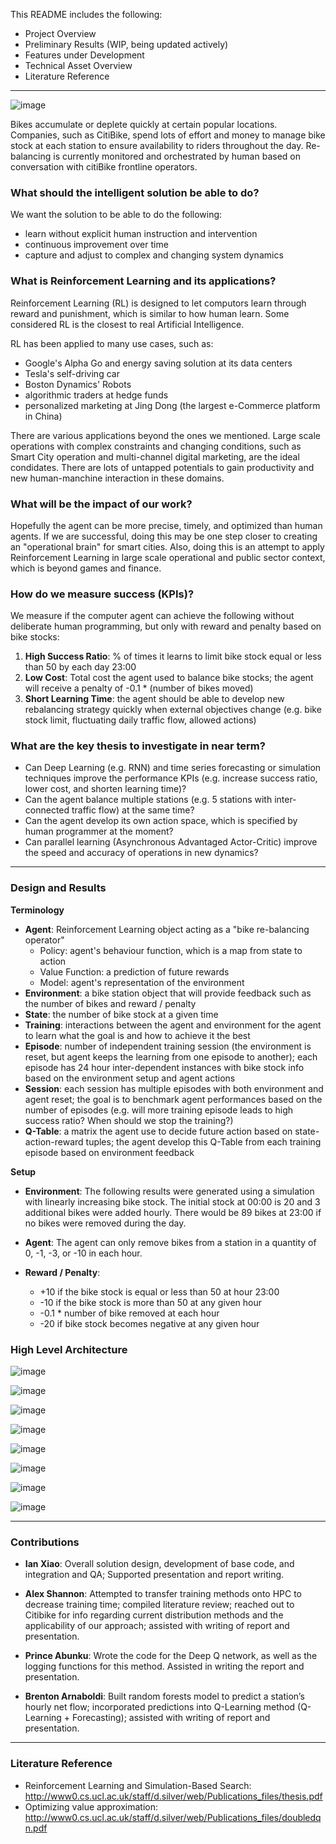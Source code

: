 This README includes the following:
- Project Overview
- Preliminary Results (WIP, being updated actively)
- Features under Development
- Technical Asset Overview
- Literature Reference

---

![image](/result_snapshot/Slide02.png)

Bikes accumulate or deplete quickly at certain popular locations. Companies, such as CitiBike, spend lots of effort and money to manage bike stock at each station to ensure availability to riders throughout the day. Re-balancing is currently monitored and orchestrated by human based on conversation with citiBike frontline operators.

### What should the intelligent solution be able to do?
We want the solution to be able to do the following: 
- learn without explicit human instruction and intervention
- continuous improvement over time
- capture and adjust to complex and changing system dynamics


### What is Reinforcement Learning and its applications?
Reinforcement Learning (RL) is designed to let computors learn through reward and punishment, which is similar to how human learn. Some considered RL is the closest to real Artificial Intelligence.

RL has been applied to many use cases, such as: 
- Google's Alpha Go and energy saving solution at its data centers
- Tesla's self-driving car
- Boston Dynamics' Robots
- algorithmic traders at hedge funds
- personalized marketing at Jing Dong (the largest e-Commerce platform in China)

There are various applications beyond the ones we mentioned. Large scale operations with complex constraints and changing conditions, such as Smart City operation and multi-channel digital marketing, are the ideal condidates. There are lots of untapped potentials to gain productivity and new human-manchine interaction in these domains.

### What will be the impact of our work?
Hopefully the agent can be more precise, timely, and optimized than human agents. If we are successful, doing this may be one step closer to creating an "operational brain" for smart cities. Also, doing this is an attempt to apply Reinforcement Learning in large scale operational and public sector context, which is beyond games and finance.

### How do we measure success (KPIs)?
We measure if the computer agent can achieve the following without deliberate human programming, but only with reward and penalty based on bike stocks:  
1) **High Success Ratio**: % of times it learns to limit bike stock equal or less than 50 by each day 23:00
2) **Low Cost**: Total cost the agent used to balance bike stocks; the agent will receive a penalty of -0.1 * (number of bikes moved)
3) **Short Learning Time**: the agent should be able to develop new rebalancing strategy quickly when external objectives change (e.g. bike stock limit, fluctuating  daily traffic flow, allowed actions)

### What are the key thesis to investigate in near term?
- Can Deep Learning (e.g. RNN) and time series forecasting or simulation techniques improve the performance KPIs (e.g. increase success ratio, lower cost, and shorten learning time)?
- Can the agent balance multiple stations (e.g. 5 stations with inter-connected traffic flow) at the same time?
- Can the agent develop its own action space, which is specified by human programmer at the moment?
- Can parallel learning (Asynchronous Advantaged Actor-Critic)  improve the speed and accuracy of operations in new dynamics?

---
### Design and Results

**Terminology**
- **Agent**: Reinforcement Learning object acting as a "bike re-balancing operator"
    - Policy: agent's behaviour function, which is a map from state to action
    - Value Function: a prediction of future rewards
    - Model: agent's representation of the environment
- **Environment**: a bike station object that will provide feedback such as the number of bikes and reward / penalty
- **State**: the number of bike stock at a given time
- **Training**: interactions between the agent and environment for the agent to learn what the goal is and how to achieve it the best
- **Episode**: number of independent training session (the environment is reset, but agent keeps the learning from one episode to another); each episode has 24 hour inter-dependent instances with bike stock info based on the environment setup and agent actions
- **Session**: each session has multiple episodes with both environment and agent reset; the goal is to benchmark agent performances based on the number of episodes (e.g. will more training episode leads to high success ratio? When should we stop the training?)
- **Q-Table**: a matrix the agent use to decide future action based on state-action-reward tuples; the agent develop this Q-Table from each training episode based on environment feedback

**Setup**

- **Environment**: The following results were generated using a simulation with linearly increasing bike stock. The initial stock at 00:00 is 20 and 3 additional bikes were added hourly. There would be 89 bikes at 23:00 if no bikes were removed during the day.

- **Agent**: The agent can only remove bikes from a station in a quantity of 0, -1, -3, or -10 in each hour. 

- **Reward / Penalty**: 
    - +10 if the bike stock is equal or less than 50 at hour 23:00
    - -10 if the bike stock is more than 50 at any given hour
    - -0.1 * number of bike removed at each hour
    - -20 if bike stock becomes negative at any given hour

### High Level Architecture

![image](/result_snapshot/Slide07.png)


![image](/result_snapshot/Slide08.png)

![image](/result_snapshot/Slide09.png)

![image](/result_snapshot/Slide10.png)

![image](/result_snapshot/Slide11.png)

![image](/result_snapshot/Slide12.png)

![image](/result_snapshot/Slide13.png)


![image](/result_snapshot/Slide14.png)

---

### Contributions
- **Ian Xiao**: Overall solution design, development of base code, and integration and QA; Supported presentation and report writing.

- **Alex Shannon**: Attempted to transfer training methods onto HPC to decrease training time; compiled literature review; reached out to Citibike for info regarding current distribution methods and the applicability of our approach; assisted with writing of report and presentation.

- **Prince Abunku**: Wrote the code for the Deep Q network, as well as the logging functions for this method. Assisted in writing the report and presentation.

- **Brenton Arnaboldi**: Built random forests model to predict a station’s hourly net flow; incorporated predictions into Q-Learning method (Q-Learning + Forecasting); assisted with writing of report and presentation.

---
### Literature Reference
- Reinforcement Learning and Simulation-Based Search: http://www0.cs.ucl.ac.uk/staff/d.silver/web/Publications_files/thesis.pdf
- Optimizing value approximation: http://www0.cs.ucl.ac.uk/staff/d.silver/web/Publications_files/doubledqn.pdf

